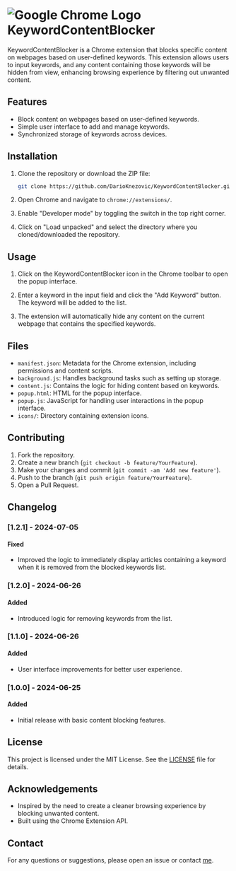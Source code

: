 # ![Google Chrome Logo](https://www.google.com/chrome/static/images/chrome-logo.svg) KeywordContentBlocker


KeywordContentBlocker is a Chrome extension that blocks specific content on webpages based on user-defined keywords. This extension allows users to input keywords, and any content containing those keywords will be hidden from view, enhancing browsing experience by filtering out unwanted content.

## Features
- Block content on webpages based on user-defined keywords.
- Simple user interface to add and manage keywords.
- Synchronized storage of keywords across devices.

## Installation

1. Clone the repository or download the ZIP file:
    ```sh
    git clone https://github.com/DarioKnezovic/KeywordContentBlocker.git
    ```

2. Open Chrome and navigate to `chrome://extensions/`.

3. Enable "Developer mode" by toggling the switch in the top right corner.

4. Click on "Load unpacked" and select the directory where you cloned/downloaded the repository.

## Usage

1. Click on the KeywordContentBlocker icon in the Chrome toolbar to open the popup interface.

2. Enter a keyword in the input field and click the "Add Keyword" button. The keyword will be added to the list.

3. The extension will automatically hide any content on the current webpage that contains the specified keywords.

## Files

- `manifest.json`: Metadata for the Chrome extension, including permissions and content scripts.
- `background.js`: Handles background tasks such as setting up storage.
- `content.js`: Contains the logic for hiding content based on keywords.
- `popup.html`: HTML for the popup interface.
- `popup.js`: JavaScript for handling user interactions in the popup interface.
- `icons/`: Directory containing extension icons.

## Contributing

1. Fork the repository.
2. Create a new branch (`git checkout -b feature/YourFeature`).
3. Make your changes and commit (`git commit -am 'Add new feature'`).
4. Push to the branch (`git push origin feature/YourFeature`).
5. Open a Pull Request.

## Changelog

### [1.2.1] - 2024-07-05
#### Fixed
- Improved the logic to immediately display articles containing a keyword when it is removed from the blocked keywords list.

### [1.2.0] - 2024-06-26
#### Added
- Introduced logic for removing keywords from the list.

### [1.1.0] - 2024-06-26
#### Added
- User interface improvements for better user experience.

### [1.0.0] - 2024-06-25
#### Added
- Initial release with basic content blocking features.
 
## License

This project is licensed under the MIT License. See the [LICENSE](LICENSE) file for details.

## Acknowledgements

- Inspired by the need to create a cleaner browsing experience by blocking unwanted content.
- Built using the Chrome Extension API.

## Contact

For any questions or suggestions, please open an issue or contact [me](mailto:contact@dario-tech.com).
